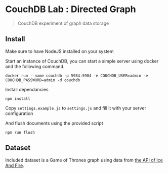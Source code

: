 # CouchDB Lab : Directed Graph

> CouchDB experiment of graph data storage

## Install

Make sure to have NodeJS installed on your system

Start an instance of CouchDB, you can start a simple server using docker and the following command.

```
docker run --name couchdb -p 5984:5984 -e COUCHDB_USER=admin -e COUCHDB_PASSWORD=admin -d couchdb
```

Install dependancies

```
npm install
```

Copy `settings.example.js` to `settings.js` and fill it with your server configuration

And flush documents using the provided script

```
npm run flush
```

## Dataset

Included dataset is a Game of Thrones graph using data from [the API of Ice And Fire](https://anapioficeandfire.com/).
